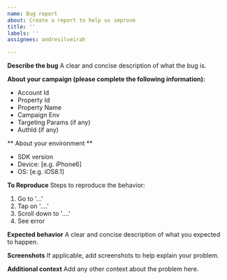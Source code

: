 ```yaml
---
name: Bug report
about: Create a report to help us improve
title: ''
labels: ''
assignees: andresilveirah

---
```


**Describe the bug**
A clear and concise description of what the bug is.

**About your campaign (please complete the following information):**
 - Account Id
 - Property Id
 - Property Name
 - Campaign Env
 - Targeting Params (if any)
 - AuthId (if any)

** About your environment **
 - SDK version
 - Device: [e.g. iPhone6]
 - OS: [e.g. iOS8.1]

**To Reproduce**
Steps to reproduce the behavior:
1. Go to '...'
2. Tap on '....'
3. Scroll down to '....'
4. See error

**Expected behavior**
A clear and concise description of what you expected to happen.

**Screenshots**
If applicable, add screenshots to help explain your problem.

**Additional context**
Add any other context about the problem here.
